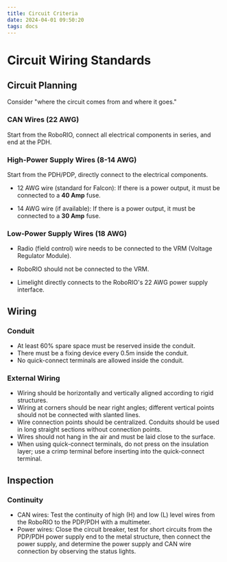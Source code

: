 ```yaml
---
title: Circuit Criteria
date: 2024-04-01 09:50:20
tags: docs
---
```

# Circuit Wiring Standards

## Circuit Planning

Consider "where the circuit comes from and where it goes."

### CAN Wires (22 AWG)

Start from the RoboRIO, connect all electrical components in series, and end at the PDH.

### High-Power Supply Wires (8-14 AWG)

Start from the PDH/PDP, directly connect to the electrical components.

- 12 AWG wire (standard for Falcon): If there is a power output, it must be connected to a **40 Amp** fuse.

- 14 AWG wire (if available): If there is a power output, it must be connected to a **30 Amp** fuse.

### Low-Power Supply Wires (18 AWG)

- Radio (field control) wire needs to be connected to the VRM (Voltage Regulator Module).

- RoboRIO should not be connected to the VRM.

- Limelight directly connects to the RoboRIO's 22 AWG power supply interface.

## Wiring

### Conduit

- At least 60% spare space must be reserved inside the conduit.
- There must be a fixing device every 0.5m inside the conduit.
- No quick-connect terminals are allowed inside the conduit.

### External Wiring

- Wiring should be horizontally and vertically aligned according to rigid structures.
- Wiring at corners should be near right angles; different vertical points should not be connected with slanted lines.
- Wire connection points should be centralized. Conduits should be used in long straight sections without connection points.
- Wires should not hang in the air and must be laid close to the surface.
- When using quick-connect terminals, do not press on the insulation layer; use a crimp terminal before inserting into the quick-connect terminal.

## Inspection

### Continuity

- CAN wires: Test the continuity of high (H) and low (L) level wires from the RoboRIO to the PDP/PDH with a multimeter.
- Power wires: Close the circuit breaker, test for short circuits from the PDP/PDH power supply end to the metal structure, then connect the power supply, and determine the power supply and CAN wire connection by observing the status lights.
